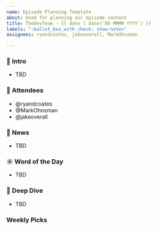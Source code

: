 ```yaml
---
name: Episode Planning Template
about: Used for planning our episode content
title: TheDevTeam - {{ date | date('DD MMMM YYYY') }}
labels: ":ballot_box_with_check: show-notes"
assignees: ryandcoates, jakeoverall, MarkOhnsman

---
```


### 📓 Intro
- TBD

### 👥 Attendees
- @ryandcoates 
- @MarkOhnsman 
- @jakeoverall

### :newspaper: News
- TBD

### :sunny: Word of the Day
- TBD

### :brain: Deep Dive
- TBD

### Weekly Picks
